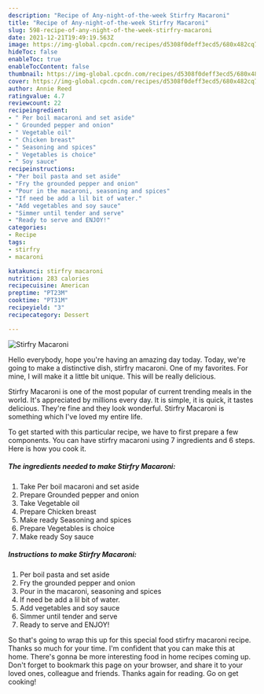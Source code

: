 ```yaml
---
description: "Recipe of Any-night-of-the-week Stirfry Macaroni"
title: "Recipe of Any-night-of-the-week Stirfry Macaroni"
slug: 598-recipe-of-any-night-of-the-week-stirfry-macaroni
date: 2021-12-21T19:49:19.563Z
image: https://img-global.cpcdn.com/recipes/d5308f0deff3ecd5/680x482cq70/stirfry-macaroni-recipe-main-photo.jpg
hideToc: false
enableToc: true
enableTocContent: false
thumbnail: https://img-global.cpcdn.com/recipes/d5308f0deff3ecd5/680x482cq70/stirfry-macaroni-recipe-main-photo.jpg
cover: https://img-global.cpcdn.com/recipes/d5308f0deff3ecd5/680x482cq70/stirfry-macaroni-recipe-main-photo.jpg
author: Annie Reed
ratingvalue: 4.7
reviewcount: 22
recipeingredient:
- " Per boil macaroni and set aside"
- " Grounded pepper and onion"
- " Vegetable oil"
- " Chicken breast"
- " Seasoning and spices"
- " Vegetables is choice"
- " Soy sauce"
recipeinstructions:
- "Per boil pasta and set aside"
- "Fry the grounded pepper and onion"
- "Pour in the macaroni, seasoning and spices"
- "If need be add a lil bit of water."
- "Add vegetables and soy sauce"
- "Simmer until tender and serve"
- "Ready to serve and ENJOY!"
categories:
- Recipe
tags:
- stirfry
- macaroni

katakunci: stirfry macaroni 
nutrition: 283 calories
recipecuisine: American
preptime: "PT23M"
cooktime: "PT31M"
recipeyield: "3"
recipecategory: Dessert

---
```



![Stirfry Macaroni](https://img-global.cpcdn.com/recipes/d5308f0deff3ecd5/680x482cq70/stirfry-macaroni-recipe-main-photo.jpg)

Hello everybody, hope you're having an amazing day today. Today, we're going to make a distinctive dish, stirfry macaroni. One of my favorites. For mine, I will make it a little bit unique. This will be really delicious.

Stirfry Macaroni is one of the most popular of current trending meals in the world. It's appreciated by millions every day. It is simple, it is quick, it tastes delicious. They're fine and they look wonderful. Stirfry Macaroni is something which I've loved my entire life.




To get started with this particular recipe, we have to first prepare a few components. You can have stirfry macaroni using 7 ingredients and 6 steps. Here is how you cook it.

<!--inarticleads1-->

##### The ingredients needed to make Stirfry Macaroni:

1. Take  Per boil macaroni and set aside
1. Prepare  Grounded pepper and onion
1. Take  Vegetable oil
1. Prepare  Chicken breast
1. Make ready  Seasoning and spices
1. Prepare  Vegetables is choice
1. Make ready  Soy sauce




<!--inarticleads2-->

##### Instructions to make Stirfry Macaroni:

1. Per boil pasta and set aside
1. Fry the grounded pepper and onion
1. Pour in the macaroni, seasoning and spices
1. If need be add a lil bit of water.
1. Add vegetables and soy sauce
1. Simmer until tender and serve
1. Ready to serve and ENJOY!



So that's going to wrap this up for this special food stirfry macaroni recipe. Thanks so much for your time. I'm confident that you can make this at home. There's gonna be more interesting food in home recipes coming up. Don't forget to bookmark this page on your browser, and share it to your loved ones, colleague and friends. Thanks again for reading. Go on get cooking!
